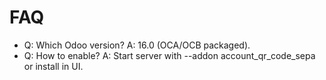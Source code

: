# FAQ

- Q: Which Odoo version? A: 16.0 (OCA/OCB packaged).
- Q: How to enable? A: Start server with --addon account_qr_code_sepa or install in UI.
